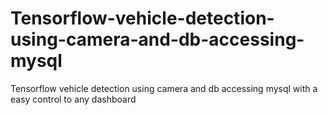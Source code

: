 # Tensorflow-vehicle-detection-using-camera-and-db-accessing-mysql
Tensorflow vehicle detection using camera and db accessing mysql with a easy control to any dashboard

